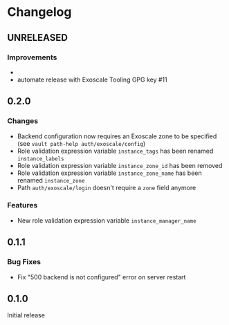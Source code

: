 # Changelog

## UNRELEASED

### Improvements

- 
- automate release with Exoscale Tooling GPG key #11

## 0.2.0

### Changes

- Backend configuration now requires an Exoscale zone to be specified (see `vault path-help auth/exoscale/config`)
- Role validation expression variable `instance_tags` has been renamed `instance_labels`
- Role validation expression variable `instance_zone_id` has been removed
- Role validation expression variable `instance_zone_name` has been renamed `instance_zone`
- Path `auth/exoscale/login` doesn't require a `zone` field anymore

### Features

- New role validation expression variable `instance_manager_name`


## 0.1.1

### Bug Fixes

- Fix "500 backend is not configured" error on server restart


## 0.1.0

Initial release

